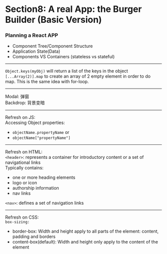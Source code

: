 # Section8: A real App: the Burger Builder (Basic Version)

### Planning a React APP

- Component Tree/Component Structure
- Application State(Data)
- Components VS Containers (stateless vs stateful)

***
`Object.keys(myObj)` will return a list of the keys in the object  
`[...Array(2)].map` to create an array of 2 empty element in order to do map. This is the same idea with for-loop.

***
Modal: 弹窗  
Backdrop: 背景变暗

***
Refresh on JS:  
Accessing Object properties:

- `objectName.propertyName`   or
- `objectName["propertyName"]`

***
Refresh on HTML:  
`<header>`:  represents a container for introductory content or a set of navigational links  
Typically contains:

- one or more heading elements
- logo or icon
- authorship information
- nav links

`<nav>`: defines a set of navigation links

***
Refresh on CSS:  
`box-sizing:`

- border-box: Width and height apply to all parts of the element: content, padding and borders
- content-box(default): Width and height only apply to the content of the element


